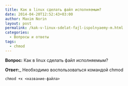 ```yaml
---
title: Как в linux сделать файл исполняемым?
date: 2014-04-20T12:52:43+03:00
author: Maxim Norin
layout: post
permalink: /kak-v-linux-sdelat-fajl-ispolnyaemy-m.html
categories:
  - Вопросы и ответы
tags:
  - chmod
---
```

__Вопрос:__ Как в linux сделать файл исполняемым?
<!--more-->
__Ответ:___ Необходимо воспользоваться командой chmod
```
chmod +x <название-файла>
```
